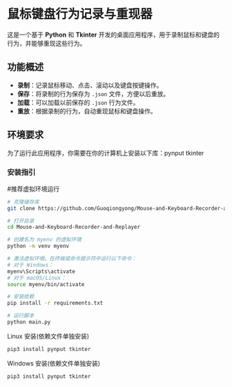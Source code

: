 # 鼠标键盘行为记录与重现器

这是一个基于 **Python** 和 **Tkinter** 开发的桌面应用程序，用于录制鼠标和键盘的行为，并能够重现这些行为。

## 功能概述

- **录制**：记录鼠标移动、点击、滚动以及键盘按键操作。
- **保存**：将录制的行为保存为 `.json` 文件，方便以后重放。
- **加载**：可以加载以前保存的 `.json` 行为文件。
- **重放**：根据录制的行为，自动重现鼠标和键盘操作。

## 环境要求

为了运行此应用程序，你需要在你的计算机上安装以下库：pynput tkinter

### 安装指引

#推荐虚拟环境运行
```bash
# 克隆储存库
git clone https://github.com/Guoqiongyong/Mouse-and-Keyboard-Recorder-and-Replayer.git
```
```bash
# 打开目录
cd Mouse-and-Keyboard-Recorder-and-Replayer
```
```bash
# 创建名为 myenv 的虚拟环境
python -m venv myenv
```
```bash
# 激活虚拟环境。在终端或命令提示符中运行以下命令：
# 对于 Windows：
myenv\Scripts\activate
# 对于 macOS/Linux：
source myenv/bin/activate
```
```bash
# 安装依赖
pip install -r requirements.txt
```
```bash
# 运行脚本
python main.py
```
Linux 安装(依赖文件单独安装)
```bash 
pip3 install pynput tkinter
```
Windows 安装(依赖文件单独安装)
```bash 
pip3 install pynput tkinter
```




